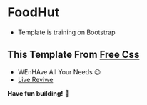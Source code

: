 # FoodHut
- Template is training on Bootstrap

## This Template From [Free Css](https://www.free-css.com/free-css-templates) 
- WEnHAve All Your Needs 😉
- [Live Reviwe](https://raw.githack.com/sonsalem/FoodHut/main/Food%20Hut.html)

**Have fun building!** 🚀

